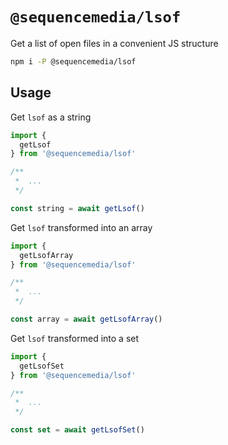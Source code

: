 # `@sequencemedia/lsof`

Get a list of open files in a convenient JS structure

```bash
npm i -P @sequencemedia/lsof
```

## Usage

Get `lsof` as a string

```javascript
import {
  getLsof
} from '@sequencemedia/lsof'

/**
 *  ...
 */

const string = await getLsof()
```

Get `lsof` transformed into an array

```javascript
import {
  getLsofArray
} from '@sequencemedia/lsof'

/**
 *  ...
 */

const array = await getLsofArray()
```

Get `lsof` transformed into a set

```javascript
import {
  getLsofSet
} from '@sequencemedia/lsof'

/**
 *  ...
 */

const set = await getLsofSet()
```
